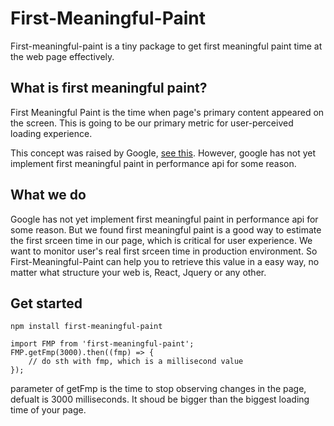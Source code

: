 First-Meaningful-Paint
=======

First-meaningful-paint is a tiny package to get first meaningful paint time at the web page effectively.

What is first meaningful paint?
---------------------------------------------------
First Meaningful Paint is the time when page's primary content appeared on the screen. This is going to be our primary metric for user-perceived loading experience.

This concept was raised by Google, [see this](https://docs.google.com/document/d/1BR94tJdZLsin5poeet0XoTW60M0SjvOJQttKT-JK8HI/view?hl=zh-cn). However, google has not yet implement first meaningful paint in performance api for some reason.

What we do
-------------------
Google has not yet implement first meaningful paint in performance api for some reason. But we found first meaningful paint is a good way to estimate the first srceen time in our page, which is critical for user experience. We want to monitor user's real first srceen time in production environment. So First-Meaningful-Paint can help you to retrieve this value in a easy way, no matter what structure your web is, React, Jquery or any other.

Get started
-------------------

``` shell
npm install first-meaningful-paint

import FMP from 'first-meaningful-paint';
FMP.getFmp(3000).then((fmp) => {
    // do sth with fmp, which is a millisecond value
});
```
parameter of getFmp is the time to stop observing changes in the page, defualt is 3000 milliseconds. It shoud be bigger than the biggest loading time of your page. 

